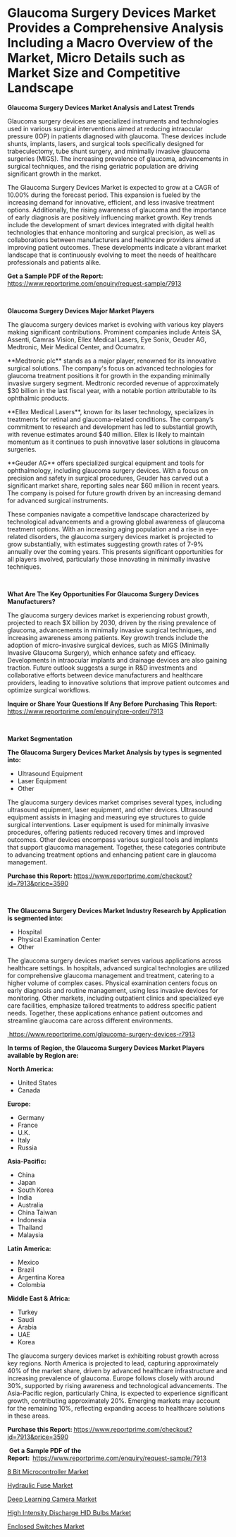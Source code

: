 <p><h1>Glaucoma Surgery Devices Market Provides a Comprehensive Analysis Including a Macro Overview of the Market, Micro Details such as Market Size and Competitive Landscape</h1></p><p><strong>Glaucoma Surgery Devices Market Analysis and Latest Trends</strong></p>
<p><p>Glaucoma surgery devices are specialized instruments and technologies used in various surgical interventions aimed at reducing intraocular pressure (IOP) in patients diagnosed with glaucoma. These devices include shunts, implants, lasers, and surgical tools specifically designed for trabeculectomy, tube shunt surgery, and minimally invasive glaucoma surgeries (MIGS). The increasing prevalence of glaucoma, advancements in surgical techniques, and the rising geriatric population are driving significant growth in the market.</p><p>The Glaucoma Surgery Devices Market is expected to grow at a CAGR of 10.00% during the forecast period. This expansion is fueled by the increasing demand for innovative, efficient, and less invasive treatment options. Additionally, the rising awareness of glaucoma and the importance of early diagnosis are positively influencing market growth. Key trends include the development of smart devices integrated with digital health technologies that enhance monitoring and surgical precision, as well as collaborations between manufacturers and healthcare providers aimed at improving patient outcomes. These developments indicate a vibrant market landscape that is continuously evolving to meet the needs of healthcare professionals and patients alike.</p></p>
<p><strong>Get a Sample PDF of the Report:&nbsp;</strong> <a href="https://www.reportprime.com/enquiry/request-sample/7913?utm_campaign=2012&utm_medium=2&utm_source=Github&utm_content=ia&utm_term=25122024&utm_id=glaucoma-surgery-devices">https://www.reportprime.com/enquiry/request-sample/7913</a></p>
<p>&nbsp;</p>
<p><strong>Glaucoma Surgery Devices Major Market Players</strong></p>
<p><p>The glaucoma surgery devices market is evolving with various key players making significant contributions. Prominent companies include Anteis SA, Assenti, Camras Vision, Ellex Medical Lasers, Eye Sonix, Geuder AG, Medtronic, Meir Medical Center, and Ocumatrx. </p><p>**Medtronic plc** stands as a major player, renowned for its innovative surgical solutions. The company's focus on advanced technologies for glaucoma treatment positions it for growth in the expanding minimally invasive surgery segment. Medtronic recorded revenue of approximately $30 billion in the last fiscal year, with a notable portion attributable to its ophthalmic products.</p><p>**Ellex Medical Lasers**, known for its laser technology, specializes in treatments for retinal and glaucoma-related conditions. The company’s commitment to research and development has led to substantial growth, with revenue estimates around $40 million. Ellex is likely to maintain momentum as it continues to push innovative laser solutions in glaucoma surgeries.</p><p>**Geuder AG** offers specialized surgical equipment and tools for ophthalmology, including glaucoma surgery devices. With a focus on precision and safety in surgical procedures, Geuder has carved out a significant market share, reporting sales near $60 million in recent years. The company is poised for future growth driven by an increasing demand for advanced surgical instruments.</p><p>These companies navigate a competitive landscape characterized by technological advancements and a growing global awareness of glaucoma treatment options. With an increasing aging population and a rise in eye-related disorders, the glaucoma surgery devices market is projected to grow substantially, with estimates suggesting growth rates of 7-9% annually over the coming years. This presents significant opportunities for all players involved, particularly those innovating in minimally invasive techniques.</p></p>
<p>&nbsp;</p>
<p><strong>What Are The Key Opportunities For Glaucoma Surgery Devices Manufacturers?</strong></p>
<p><p>The glaucoma surgery devices market is experiencing robust growth, projected to reach $X billion by 2030, driven by the rising prevalence of glaucoma, advancements in minimally invasive surgical techniques, and increasing awareness among patients. Key growth trends include the adoption of micro-invasive surgical devices, such as MIGS (Minimally Invasive Glaucoma Surgery), which enhance safety and efficacy. Developments in intraocular implants and drainage devices are also gaining traction. Future outlook suggests a surge in R&D investments and collaborative efforts between device manufacturers and healthcare providers, leading to innovative solutions that improve patient outcomes and optimize surgical workflows.</p></p>
<p><strong>Inquire or Share Your Questions If Any Before Purchasing This Report:</strong> <a href="https://www.reportprime.com/enquiry/pre-order/7913?utm_campaign=2012&utm_medium=2&utm_source=Github&utm_content=ia&utm_term=25122024&utm_id=glaucoma-surgery-devices">https://www.reportprime.com/enquiry/pre-order/7913</a></p>
<p>&nbsp;</p>
<p><strong>Market Segmentation</strong></p>
<p><strong>The Glaucoma Surgery Devices Market Analysis by types is segmented into:</strong></p>
<p><ul><li>Ultrasound Equipment</li><li>Laser Equipment</li><li>Other</li></ul></p>
<p><p>The glaucoma surgery devices market comprises several types, including ultrasound equipment, laser equipment, and other devices. Ultrasound equipment assists in imaging and measuring eye structures to guide surgical interventions. Laser equipment is used for minimally invasive procedures, offering patients reduced recovery times and improved outcomes. Other devices encompass various surgical tools and implants that support glaucoma management. Together, these categories contribute to advancing treatment options and enhancing patient care in glaucoma management.</p></p>
<p><strong>Purchase this Report:&nbsp;</strong><a href="https://www.reportprime.com/checkout?id=7913&price=3590&utm_campaign=2012&utm_medium=2&utm_source=Github&utm_content=ia&utm_term=25122024&utm_id=glaucoma-surgery-devices">https://www.reportprime.com/checkout?id=7913&price=3590</a></p>
<p>&nbsp;</p>
<p><strong>The Glaucoma Surgery Devices Market Industry Research by Application is segmented into:</strong></p>
<p><ul><li>Hospital</li><li>Physical Examination Center</li><li>Other</li></ul></p>
<p><p>The glaucoma surgery devices market serves various applications across healthcare settings. In hospitals, advanced surgical technologies are utilized for comprehensive glaucoma management and treatment, catering to a higher volume of complex cases. Physical examination centers focus on early diagnosis and routine management, using less invasive devices for monitoring. Other markets, including outpatient clinics and specialized eye care facilities, emphasize tailored treatments to address specific patient needs. Together, these applications enhance patient outcomes and streamline glaucoma care across different environments.</p></p>
<p><a href="https://www.reportprime.com/glaucoma-surgery-devices-r7913?utm_campaign=2012&utm_medium=2&utm_source=Github&utm_content=ia&utm_term=25122024&utm_id=glaucoma-surgery-devices">&nbsp;https://www.reportprime.com/glaucoma-surgery-devices-r7913</a></p>
<p><strong>In terms of Region, the Glaucoma Surgery Devices Market Players available by Region are:</strong></p>
<p>
    <p> <strong> North America: </strong>
        <ul>
            <li>United States</li>
            <li>Canada</li>
        </ul>
        </p> 
    <p> <strong> Europe: </strong>
        <ul>
            <li>Germany</li>
            <li>France</li>
            <li>U.K.</li>
            <li>Italy</li>
            <li>Russia</li>
        </ul>
        </p> 
    <p> <strong> Asia-Pacific: </strong>
        <ul>
            <li>China</li>
            <li>Japan</li>
            <li>South Korea</li>
            <li>India</li>
            <li>Australia</li>
            <li>China Taiwan</li>
            <li>Indonesia</li>
            <li>Thailand</li>
            <li>Malaysia</li>
        </ul>
        </p> 
    <p> <strong> Latin America: </strong>
        <ul>
            <li>Mexico</li>
            <li>Brazil</li>
            <li>Argentina Korea</li>
            <li>Colombia</li>
        </ul>
        </p> 
    <p> <strong> Middle East & Africa: </strong>
        <ul>
            <li>Turkey</li>
            <li>Saudi</li>
            <li>Arabia</li>
            <li>UAE</li>
            <li>Korea</li>
        </ul>
    </p>
    </p>
<p><p>The glaucoma surgery devices market is exhibiting robust growth across key regions. North America is projected to lead, capturing approximately 40% of the market share, driven by advanced healthcare infrastructure and increasing prevalence of glaucoma. Europe follows closely with around 30%, supported by rising awareness and technological advancements. The Asia-Pacific region, particularly China, is expected to experience significant growth, contributing approximately 20%. Emerging markets may account for the remaining 10%, reflecting expanding access to healthcare solutions in these areas.</p></p>
<p><strong>Purchase this Report: </strong><a href="https://www.reportprime.com/checkout?id=7913&price=3590&utm_campaign=2012&utm_medium=2&utm_source=Github&utm_content=ia&utm_term=25122024&utm_id=glaucoma-surgery-devices">https://www.reportprime.com/checkout?id=7913&price=3590</a></p>
<p>&nbsp;<strong>Get a Sample PDF of the Report:&nbsp;&nbsp;</strong><a href="https://www.reportprime.com/enquiry/request-sample/7913?utm_campaign=2012&utm_medium=2&utm_source=Github&utm_content=ia&utm_term=25122024&utm_id=glaucoma-surgery-devices">https://www.reportprime.com/enquiry/request-sample/7913</a></p>
<p><strong></strong></p>
<p><p><a href="https://www.linkedin.com/pulse/p-factrackr-ho6he?utm_campaign=2012&utm_medium=2&utm_source=Github&utm_content=ia&utm_term=25122024&utm_id=glaucoma-surgery-devices">8 Bit Microcontroller Market</a></p><p><a href="https://www.linkedin.com/pulse/explosive-growth-hydraulic-fuse-market-global-opportunities-4pdcf?utm_campaign=2012&utm_medium=2&utm_source=Github&utm_content=ia&utm_term=25122024&utm_id=glaucoma-surgery-devices">Hydraulic Fuse Market</a></p><p><a href="https://www.linkedin.com/pulse/deep-learning-camera-market-growth-key-factors-driving-expansion-kezcf?utm_campaign=2012&utm_medium=2&utm_source=Github&utm_content=ia&utm_term=25122024&utm_id=glaucoma-surgery-devices">Deep Learning Camera Market</a></p><p><a href="https://www.linkedin.com/pulse/a-mkt-nova-vc8zf?utm_campaign=2012&utm_medium=2&utm_source=Github&utm_content=ia&utm_term=25122024&utm_id=glaucoma-surgery-devices">High Intensity Discharge HID Bulbs Market</a></p><p><a href="https://www.linkedin.com/pulse/enclosed-switches-market-metrics-like-size-growth-share-measured-ozolf?utm_campaign=2012&utm_medium=2&utm_source=Github&utm_content=ia&utm_term=25122024&utm_id=glaucoma-surgery-devices">Enclosed Switches Market</a></p></p>